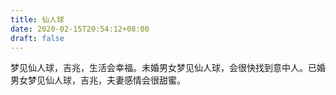 ```yaml
---
title: 仙人球
date: 2020-02-15T20:54:12+08:00
draft: false
---
```


梦见仙人球，吉兆，生活会幸福。未婚男女梦见仙人球，会很快找到意中人。已婚男女梦见仙人球，吉兆，夫妻感情会很甜蜜。